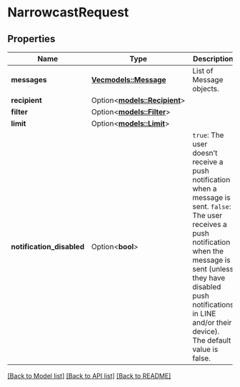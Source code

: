 # NarrowcastRequest

## Properties

Name | Type | Description | Notes
------------ | ------------- | ------------- | -------------
**messages** | [**Vec<models::Message>**](Message.md) | List of Message objects. | 
**recipient** | Option<[**models::Recipient**](Recipient.md)> |  | [optional]
**filter** | Option<[**models::Filter**](Filter.md)> |  | [optional]
**limit** | Option<[**models::Limit**](Limit.md)> |  | [optional]
**notification_disabled** | Option<**bool**> | `true`: The user doesn’t receive a push notification when a message is sent. `false`: The user receives a push notification when the message is sent (unless they have disabled push notifications in LINE and/or their device). The default value is false.  | [optional][default to false]

[[Back to Model list]](../README.md#documentation-for-models) [[Back to API list]](../README.md#documentation-for-api-endpoints) [[Back to README]](../README.md)


